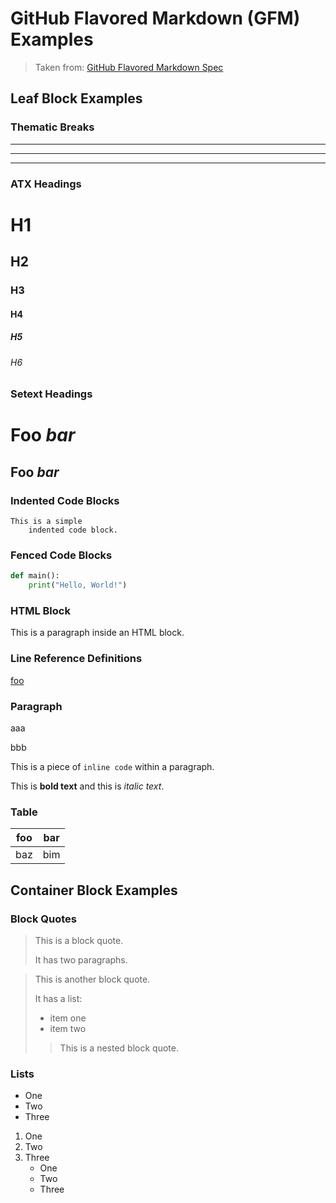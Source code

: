 # GitHub Flavored Markdown (GFM) Examples

> Taken from: [GitHub Flavored Markdown Spec](https://github.github.com/gfm/)

## Leaf Block Examples

### Thematic Breaks

***

---

___

### ATX Headings

# H1
## H2
### H3
#### H4
##### H5
###### H6

### Setext Headings

Foo *bar*
=========

Foo *bar*
---------

### Indented Code Blocks

    This is a simple
        indented code block.

### Fenced Code Blocks

```python
def main():
    print("Hello, World!")
```

### HTML Block

<html>
  <body>
    <p>This is a paragraph inside an HTML block.</p>
  </body>
</html>

### Line Reference Definitions

[foo]: /url "title"

[foo]

### Paragraph

aaa

bbb

This is a piece of `inline code` within a paragraph.

This is **bold text** and this is _italic text_.

### Table

| foo | bar |
| --- | --- |
| baz | bim |

## Container Block Examples

### Block Quotes

> This is a block quote.
>
> It has two paragraphs.

> This is another block quote.
>
> It has a list:
> - item one
> - item two
>
> > This is a nested block quote.

### Lists

* One
* Two
* Three

1. One
2. Two
3. Three
    - One
    - Two
    - Three
